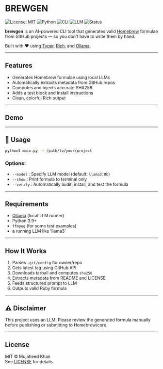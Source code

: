 # BREWGEN

[![License: MIT](https://img.shields.io/badge/license-MIT-green.svg)](LICENSE)
![Python](https://img.shields.io/badge/python-3.9%2B-blue)
![CLI](https://img.shields.io/badge/interface-CLI-yellow)
![LLM](https://img.shields.io/badge/powered_by-LLM-success)
![Status](https://img.shields.io/badge/status-beta-purple)

**brewgen** is an AI-powered CLI tool that generates valid [Homebrew](https://brew.sh) formulae from GitHub projects — so you don't have to write them by hand.

Built with ❤️ using [Typer](https://typer.tiangolo.com), [Rich](https://github.com/Textualize/rich), and [Ollama](https://ollama.com).

---

## Features

- Generates Homebrew formulae using local LLMs
- Automatically extracts metadata from GitHub repos
- Computes and injects accurate SHA256
- Adds a test block and install instructions
- Clean, colorful Rich output

---

## Demo


---

## 🚀 Usage

```bash
python3 main.py -r /path/to/your/project
```

### Options:
- `--model`   : Specify LLM model (default: `llama3:8b`)
- `--show`    : Print formula to terminal only
- `--verify`  : Automatically audit, install, and test the formula

---

## Requirements

- [Ollama](https://ollama.com) (local LLM runner)
- Python 3.9+
- `ffmpeg` (for some test examples)
- a running LLM like 'llama3'

---

## How It Works

1. Parses `.git/config` for owner/repo
2. Gets latest tag using GitHub API
3. Downloads tarball and computes `sha256`
4. Extracts metadata from README and LICENSE
5. Feeds structured prompt to LLM
6. Outputs valid Ruby formula

---

## ⚠️ Disclaimer

This project uses an LLM. Please review the generated formula manually before publishing or submitting to Homebrew/core.

---

## License

MIT © Mujaheed Khan  
See [LICENSE](LICENSE) for details.
